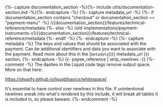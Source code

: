 {%- capture documentation_section -%}{%- include utils/documentation-section.md -%}{%- endcapture -%}
{%- capture metadata_url -%}
   {%- if documentation_section contains "checkout" or documentation_section == "payment-menu" -%}
        /{{documentation_section}}/features/technical-reference/metadata
    {%- else -%}
        /old-implementations/payment-instruments-v1/{{documentation_section}}/features/technical-reference/metadata
    {%- endif -%}
{%- endcapture -%}
{%- capture metadata -%}
    The keys and values that should be associated with the payment. Can be
    additional identifiers and data you want to associate with the payment.
    Read more about this in the [`metadata`]({{ metadata_url }}) section.
{%- endcapture -%}
{{- payee_reference | strip_newlines -}}
{%- comment -%}
The dashes in the Liquid code tags remove output space. More on that here:

<https://shopify.github.io/liquid/basics/whitespace/>

It's essential to have control over newlines in this file. If unintentional
newlines sneak into what's rendered by this include, it will break all tables
it is included in, so please beware.
{%- endcomment -%}
